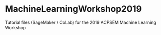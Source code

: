 # MachineLearningWorkshop2019
Tutorial files (SageMaker / CoLab) for the 2019 ACPSEM Machine Learning Workshop
